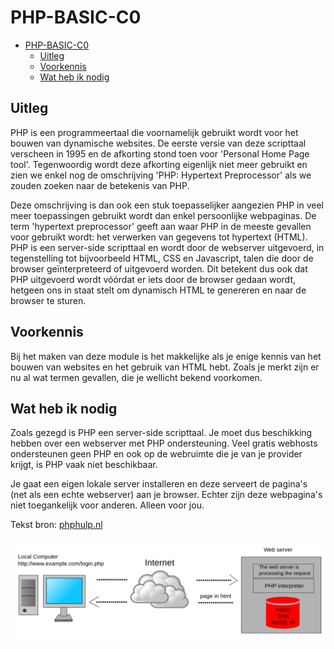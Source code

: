 # PHP-BASIC-C0

- [PHP-BASIC-C0](#php-basic-c0)
  - [Uitleg](#uitleg)
  - [Voorkennis](#voorkennis)
  - [Wat heb ik nodig](#wat-heb-ik-nodig)

## Uitleg

PHP is een programmeertaal die voornamelijk gebruikt wordt voor het bouwen van dynamische websites. De eerste versie van deze scripttaal verscheen in 1995 en de afkorting stond toen voor 'Personal Home Page tool'. Tegenwoordig wordt deze afkorting eigenlijk niet meer gebruikt en zien we enkel nog de omschrijving 'PHP: Hypertext Preprocessor' als we zouden zoeken naar de betekenis van PHP.

Deze omschrijving is dan ook een stuk toepasselijker aangezien PHP in veel meer toepassingen gebruikt wordt dan enkel persoonlijke webpaginas. De term 'hypertext preprocessor' geeft aan waar PHP in de meeste gevallen voor gebruikt wordt: het verwerken van gegevens tot hypertext (HTML). PHP is een server-side scripttaal en wordt door de webserver uitgevoerd, in tegenstelling tot bijvoorbeeld HTML, CSS en Javascript, talen die door de browser geïnterpreteerd of uitgevoerd worden. Dit betekent dus ook dat PHP uitgevoerd wordt vóórdat er iets door de browser gedaan wordt, hetgeen ons in staat stelt om dynamisch HTML te genereren en naar de browser te sturen.

## Voorkennis

Bij het maken van deze module is het makkelijke als je enige kennis van het bouwen van websites en het gebruik van HTML hebt. Zoals je merkt zijn er nu al wat termen gevallen, die je wellicht bekend voorkomen.

## Wat heb ik nodig

Zoals gezegd is PHP een server-side scripttaal. Je moet dus beschikking hebben over een webserver met PHP ondersteuning. Veel gratis webhosts ondersteunen geen PHP en ook op de webruimte die je van je provider krijgt, is PHP vaak niet beschikbaar.

Je gaat een eigen lokale server installeren en deze serveert de pagina's (net als een echte webserver) aan je browser. Echter zijn deze webpagina's niet toegankelijk voor anderen. Alleen voor jou.

Tekst bron: [phphulp.nl](https://www.phphulp.nl/php/tutorial/overig/php-beginners-handleiding/575/inleiding/1480/)

![Server](server-side.png)
